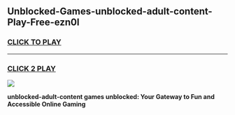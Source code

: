
## Unblocked-Games-unblocked-adult-content-Play-Free-ezn0l
<h3>
<a href="https://premium76.site?title=unblocked-adult-content&ref=18A1">CLICK TO PLAY</a></h3>
<hr>

<h3>
<a href="https://premium76.site?title=unblocked-adult-content&ref=18A1">CLICK 2 PLAY</a>
  
</h3>

<a href="https://premium76.site?title=unblocked-adult-content&ref=18A1"><img src="https://clearcache.store/games.png"></a>


**unblocked-adult-content games unblocked: Your Gateway to Fun and Accessible Online Gaming**
